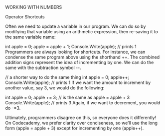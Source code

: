 WORKING WITH NUMBERS

Operator Shortcuts

Often we need to update a variable in our program. We can do so by modifying that variable using an arithmetic expression, then re-saving it to the same variable name:

int apple = 0;
apple = apple + 1;
Console.Write(apple); // prints 1
Programmers are always looking for shortcuts. For instance, we can condense the same program above using the shorthand ++. The combined addition signs represent the idea of incrementing by one. We can do the same with the subtraction symbol --.

// a shorter way to do the same thing 
int apple = 0;
apple++;
Console.Write(apple); // prints 1
If we want the amount to increment by another value, say 3, we would do the following:

int apple = 0;
apple += 3; // is the same as apple = apple + 3
Console.Write(apple); // prints 3
Again, if we want to decrement, you would do -=3.

Ultimately, programmers disagree on this, so everyone does it differently! On Codecademy, we prefer clarity over conciseness, so we’ll use the long form (apple = apple + 3) except for incrementing by one (apple++).



